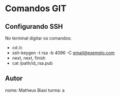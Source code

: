 # Comandos GIT

## Configurando SSH

No terminal digitar os comandos:

- cd /c
- ssh-keygen -t rsa -b 4096 -C email@exemplo.com
- next, next, finish
- cat /path/id_rsa.pub

## Autor
nome: Matheus Biasi
turma: a




